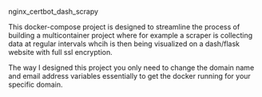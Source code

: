 nginx_certbot_dash_scrapy<br>

This docker-compose project is designed to streamline the process of building a multicontainer project where for example a scraper is collecting data at regular intervals whcih is then being visualized on a dash/flask website with full ssl encryption.

The way I designed this project you only need to change the domain name and email address variables essentially to get the docker running for your specific domain.
